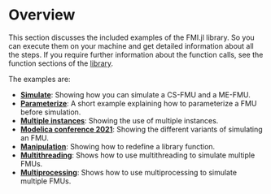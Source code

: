 # Overview

This section discusses the included examples of the FMI.jl library. So you can execute them on your machine and get detailed information about all the steps. If you require further information about the function calls, see the function sections of the [library](https://thummeto.github.io/FMI.jl/dev/library/).

The examples are:

- [__Simulate__](https://thummeto.github.io/FMI.jl/dev/examples/simulate/): Showing how you can simulate a CS-FMU and a ME-FMU.
- [__Parameterize__](https://thummeto.github.io/FMI.jl/dev/examples/parameterize/): A short example explaining how to parameterize a FMU before simulation.
- [__Multiple instances__](https://thummeto.github.io/FMI.jl/dev/examples/multiple_instances/): Showing the use of multiple instances.
- [__Modelica conference 2021__](https://thummeto.github.io/FMI.jl/dev/examples/modelica_conference_2021/): Showing the different variants of simulating an FMU.
- [__Manipulation__](https://thummeto.github.io/FMI.jl/dev/examples/manipulation/): Showing how to redefine a library function.
- [__Multithreading__](https://thummeto.github.io/FMI.jl/dev/examples/multithreading/): Shows how to use multithreading to simulate multiple FMUs.
- [__Multiprocessing__](https://thummeto.github.io/FMI.jl/dev/examples/multiprocessing/): Shows how to use multiprocessing to simulate multiple FMUs.
